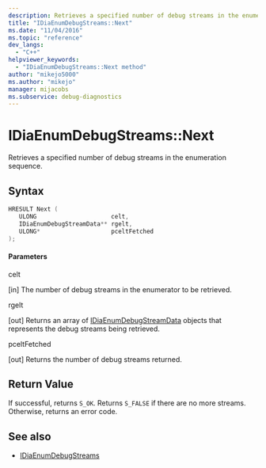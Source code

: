 ```yaml
---
description: Retrieves a specified number of debug streams in the enumeration sequence.
title: "IDiaEnumDebugStreams::Next"
ms.date: "11/04/2016"
ms.topic: "reference"
dev_langs:
  - "C++"
helpviewer_keywords:
  - "IDiaEnumDebugStreams::Next method"
author: "mikejo5000"
ms.author: "mikejo"
manager: mijacobs
ms.subservice: debug-diagnostics
---
```


# IDiaEnumDebugStreams::Next

Retrieves a specified number of debug streams in the enumeration sequence.

## Syntax

```c++
HRESULT Next ( 
   ULONG                     celt,
   IDiaEnumDebugStreamData** rgelt,
   ULONG*                    pceltFetched
);
```

#### Parameters

celt

[in] The number of debug streams in the enumerator to be retrieved.

rgelt

[out] Returns an array of [IDiaEnumDebugStreamData](../../debugger/debug-interface-access/idiaenumdebugstreamdata.md) objects that represents the debug streams being retrieved.

pceltFetched

[out] Returns the number of debug streams returned.

## Return Value

If successful, returns `S_OK`. Returns `S_FALSE` if there are no more streams. Otherwise, returns an error code.

## See also

- [IDiaEnumDebugStreams](../../debugger/debug-interface-access/idiaenumdebugstreams.md)
